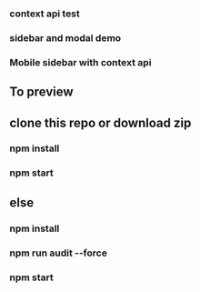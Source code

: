 ### context api test
### sidebar and modal demo
### Mobile sidebar with context api

## To preview
## clone this repo or download zip

### npm install
### npm start

## else

### npm install
### npm run audit --force

### npm start
